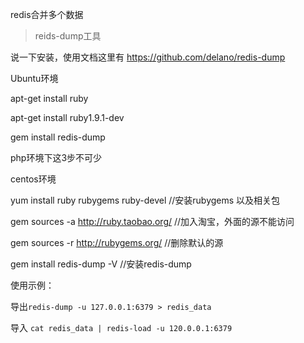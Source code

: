 redis合并多个数据

>reids-dump工具

说一下安装，使用文档这里有 https://github.com/delano/redis-dump

Ubuntu环境

apt-get install ruby

apt-get install ruby1.9.1-dev

gem install redis-dump

php环境下这3步不可少

centos环境

yum install ruby rubygems ruby-devel   //安装rubygems 以及相关包  

gem sources -a http://ruby.taobao.org/   //加入淘宝，外面的源不能访问  

gem sources -r http://rubygems.org/     //删除默认的源
 
gem install redis-dump -V    //安装redis-dump

使用示例：

导出`redis-dump -u 127.0.0.1:6379 > redis_data`

导入  `cat redis_data | redis-load -u 120.0.0.1:6379`
